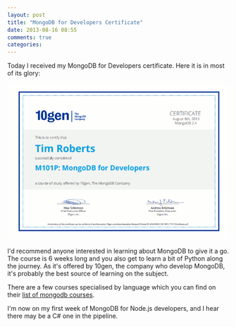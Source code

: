 ```yaml
---
layout: post
title: "MongoDB for Developers Certificate"
date: 2013-08-16 08:55
comments: true
categories: 
---
```


Today I received my MongoDB for Developers certificate. Here it is in most of its glory:

![MongoDB for Developers Certificate](/images/mongodb-for-developers-certificate.png)

I'd recommend anyone interested in learning about MongoDB to give it a go. The course is 6 weeks long and you also get to learn a bit of Python along the journey. As it's offered by 10gen, the company who develop MongoDB, it's probably the best source of learning on the subject.

There are a few courses specialised by language which you can find on their [list of mongodb courses](https://education.10gen.com/courses/).

I'm now on my first week of MongoDB for Node.js developers, and I hear there may be a C# one in the pipeline.
